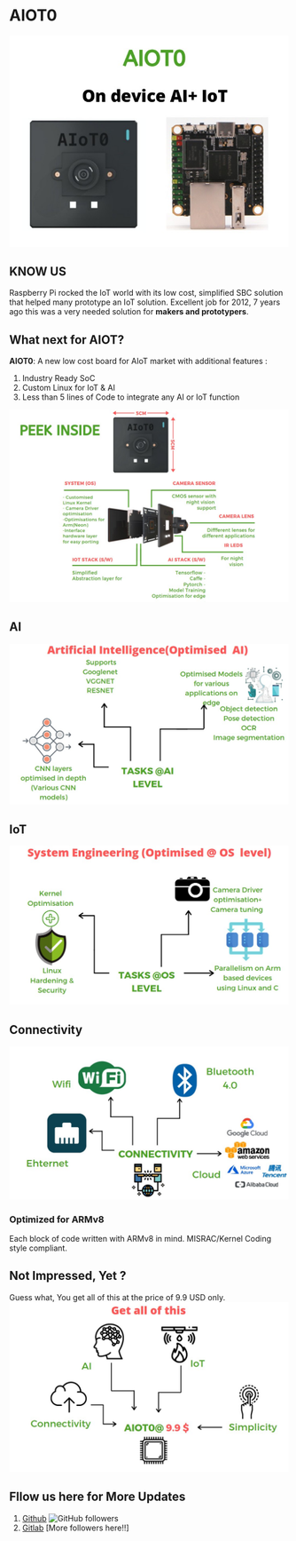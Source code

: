 # AIOT0

![Img1](assets/01.jpg)

## KNOW US
Raspberry Pi rocked the IoT world with its low cost, simplified SBC solution that helped many prototype
an IoT solution.
Excellent job for 2012, 7 years ago this was a very needed solution for **makers and prototypers**.

## What next for AIOT?
**AIOT0**: A new low cost board for AIoT market with additional features :

1. Industry Ready SoC 
2. Custom Linux for IoT & AI
3. Less than 5 lines of Code to integrate any AI or IoT function

![Img2](assets/02.jpg)

## AI 
![Img2](assets/03.jpg)

## IoT
![Img2](assets/04.jpg)

## Connectivity 

![Img2](assets/05.jpg)

### Optimized for ARMv8 
Each block of code written with ARMv8 in mind. 
MISRAC/Kernel Coding style compliant.

## Not Impressed, Yet ?
Guess what, You get all of this at the price of 9.9 USD only.
![Img2](assets/06.jpg)

## Fllow us here for More Updates  
1. [Github](https://github.com/shunyaos) ![GitHub followers](https://img.shields.io/github/followers/shunyaos?label=Follow&style=social)
2. [Gitlab](https://gitlab.com/shunyaos) [More followers here!!]
